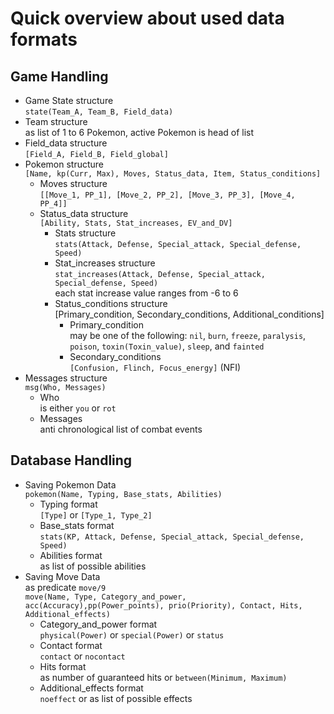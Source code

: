 # Quick overview about used data formats

## Game Handling
+ Game State structure  
  `state(Team_A, Team_B, Field_data)`
+ Team structure  
  as list of 1 to 6 Pokemon, active Pokemon is head of list
+ Field_data structure  
  `[Field_A, Field_B, Field_global]`
+ Pokemon structure  
  `[Name, kp(Curr, Max), Moves, Status_data, Item, Status_conditions]`
  + Moves structure  
    `[[Move_1, PP_1], [Move_2, PP_2], [Move_3, PP_3], [Move_4, PP_4]]`
  + Status_data structure  
    `[Ability, Stats, Stat_increases, EV_and_DV]`
    + Stats structure  
      `stats(Attack, Defense, Special_attack, Special_defense, Speed)`
    + Stat_increases structure  
      `stat_increases(Attack, Defense, Special_attack, Special_defense, Speed)`  
      each stat increase value ranges from -6 to 6
    + Status_conditions structure  
      [Primary_condition, Secondary_conditions, Additional_conditions]  
      + Primary_condition  
        may be one of the following: `nil`, `burn`, `freeze`, `paralysis`,
        `poison`, `toxin(Toxin_value)`, `sleep`, and `fainted`
      + Secondary_conditions  
        `[Confusion, Flinch, Focus_energy]` (NFI)  
+ Messages structure  
  `msg(Who, Messages)`  
  + Who  
    is either `you` or `rot`  
  + Messages  
    anti chronological list of combat events


## Database Handling
+ Saving Pokemon Data  
  `pokemon(Name, Typing, Base_stats, Abilities)`
  + Typing format  
    `[Type]` or `[Type_1, Type_2]`
  + Base_stats format  
    `stats(KP, Attack, Defense, Special_attack, Special_defense, Speed)`
  + Abilities format  
    as list of possible abilities
+ Saving Move Data  
  as predicate `move/9`  
  `move(Name, Type, Category_and_power, acc(Accuracy),pp(Power_points), prio(Priority), Contact, Hits, Additional_effects)`
  + Category_and_power format  
    `physical(Power)` or `special(Power)` or `status`
  + Contact format  
    `contact` or `nocontact`
  + Hits format  
    as number of guaranteed hits or `between(Minimum, Maximum)`
  + Additional_effects format  
    `noeffect` or as list of possible effects
